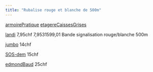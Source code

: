 ```yaml
---
title: "Rubalise rouge et blanche de 500m"
---
```



[armoirePratique](notes/zones/armoirePratique.md) [etagereCaissesGrises](notes/zones/etagereCaissesGrises.md)

[landi](notes/utilisateurs/fournisseurs/landi.md) 7,95chf 7,9531599,01 Bande signalisation rouge/blanche 500m

[jumbo](notes/utilisateurs/fournisseurs/jumbo.md) 14chf 

[SOS-dem](notes/utilisateurs/fournisseurs/SOS-dem.md) 15chf 

[edmondBaud](notes/utilisateurs/fournisseurs/edmondBaud.md) 25chf 